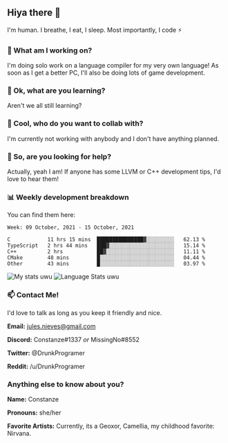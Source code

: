 ## Hiya there 👋

I'm human. I breathe, I eat, I sleep. Most importantly, I code ⚡️

### 🔭 What am I working on?

I'm doing solo work on a language compiler for my very own language! As soon as I get a better PC, I'll also be doing lots of game development.

### 🌱 Ok, what are you learning?

Aren't we all still learning?

### 👯 Cool, who do you want to collab with?

I'm currently not working with anybody and I don't have anything planned.

### 🤔 So, are you looking for help?

Actually, yeah I am! If anyone has some LLVM or C++ development tips, I'd love to hear them!

### 📊 Weekly development breakdown

You can find them here:

<!--START_SECTION:waka-->
```text
Week: 09 October, 2021 - 15 October, 2021

C            11 hrs 15 mins  ███████████████▓░░░░░░░░░   62.13 % 
TypeScript   2 hrs 44 mins   ███▓░░░░░░░░░░░░░░░░░░░░░   15.14 % 
C++          2 hrs           ██▓░░░░░░░░░░░░░░░░░░░░░░   11.11 % 
CMake        48 mins         █░░░░░░░░░░░░░░░░░░░░░░░░   04.44 % 
Other        43 mins         █░░░░░░░░░░░░░░░░░░░░░░░░   03.97 % 
```
<!--END_SECTION:waka-->
<!-- ![Constanze's wakatime stats](https://github-readme-stats.vercel.app/api/wakatime?username=constanze) -->

![My stats uwu](https://github-readme-stats.vercel.app/api?username=cstanze&show_icons=true&theme=onedark)
![Language Stats uwu](https://github-readme-stats.vercel.app/api/top-langs/?username=cstanze&layout=compact&theme=onedark)

### 📫 Contact Me!

I'd love to talk as long as you keep it friendly and nice.

**Email:** jules.nieves@gmail.com

**Discord:** Constanze#1337 *or* MissingNo#8552

**Twitter:** @DrunkProgramer

**Reddit:** /u/DrunkProgramer

### Anything else to know about you?

**Name:** Constanze

**Pronouns:** she/her

**Favorite Artists:** Currently, its a Geoxor, Camellia, my childhood favorite: Nirvana.

